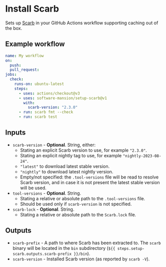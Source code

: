 # Install Scarb

Sets up [Scarb] in your GitHub Actions workflow supporting caching out of the box.

## Example workflow

```yaml
name: My workflow
on:
  push:
  pull_request:
jobs:
  check:
    runs-on: ubuntu-latest
    steps:
      - uses: actions/checkout@v3
      - uses: software-mansion/setup-scarb@v1
        with:
          scarb-version: "2.3.0"
      - run: scarb fmt --check
      - run: scarb test
```

## Inputs

- `scarb-version` - **Optional**. String, either:
  - Stating an explicit Scarb version to use, for example `"2.3.0"`.
  - Stating an explicit nightly tag to use, for example `"nightly-2023-08-24"`.
  - `"latest"` to download latest stable version.
  - `"nightly"` to download latest nightly version.
  - Empty/not specified: the `.tool-versions` file will be read to resolve Scarb version, and in case it is not
    present the latest stable version will be used.
- `tool-versions` - **Optional**. String.
  - Stating a relative or absolute path to the `.tool-versions` file.
  - Should be used only if `scarb-version` is not specified.
- `scarb-lock` - **Optional**. String.
  - Stating a relative or absolute path to the `Scarb.lock` file.

## Outputs

- `scarb-prefix` - A path to where Scarb has been extracted to. The `scarb` binary will be located in the `bin`
  subdirectory (`${{ steps.setup-scarb.outputs.scarb-prefix }}/bin`).
- `scarb-version` - Installed Scarb version (as reported by `scarb -V`).

[scarb]: https://docs.swmansion.com/scarb
